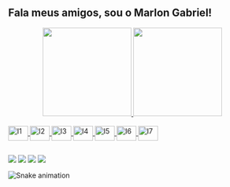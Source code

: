 ## Fala meus amigos, sou o Marlon Gabriel!

<div align="center">
  <a href="https://github.com/MarlonGBC">
  <img height="180em" src="https://github-readme-stats.vercel.app/api?username=MarlonGBC&show_icons=true&theme=dracula&include_all_commits=true&count_private=true"/>
  <img height="180em" src="https://github-readme-stats.vercel.app/api/top-langs/?username=MarlonGBC&layout=compact&langs_count=7&theme=dracula"/>
</div>
<div style="display: inline_block"><br>
  <img align="center" alt="I1" height="30" width="40" src="https://cdn.jsdelivr.net/gh/devicons/devicon/icons/arduino/arduino-original-wordmark.svg">
  <img align="center" alt="I2" height="30" width="40" src="https://cdn.jsdelivr.net/gh/devicons/devicon/icons/c/c-original.svg">
  <img align="center" alt="I3" height="30" width="40" src="https://cdn.jsdelivr.net/gh/devicons/devicon/icons/csharp/csharp-original.svg">
  <img align="center" alt="I4" height="30" width="40" src="https://cdn.jsdelivr.net/gh/devicons/devicon/icons/git/git-original.svg">
  <img align="center" alt="I5" height="30" width="40" src="https://cdn.jsdelivr.net/gh/devicons/devicon/icons/mysql/mysql-original.svg">
  <img align="center" alt="I6" height="30" width="40" src="https://cdn.jsdelivr.net/gh/devicons/devicon/icons/python/python-original.svg">
  <img align="center" alt="I7" height="30" width="40" src="https://cdn.jsdelivr.net/gh/devicons/devicon/icons/visualstudio/visualstudio-plain.svg">
</div>
  
  ##
 
<div> 
  <a href="https://www.youtube.com/channel/UCNNcBm3YyrUVq8kcvCXKtaA" target="_blank"><img src="https://img.shields.io/badge/YouTube-FF0000?style=for-the-badge&logo=youtube&logoColor=white" target="_blank"></a>
  <a href="https://www.instagram.com/marlom_gabriel/" target="_blank"><img src="https://img.shields.io/badge/-Instagram-%23E4405F?style=for-the-badge&logo=instagram&logoColor=white" target="_blank"></a>
  <a href = "gabrielmarlom8@gmail.com"><img src="https://img.shields.io/badge/Gmail-D14836?style=for-the-badge&logo=gmail&logoColor=white" target="_blank"></a>
  <a href="https://www.linkedin.com/in/marlon-gabriel-5a32b51ab/" target="_blank"><img src="https://img.shields.io/badge/-LinkedIn-%230077B5?style=for-the-badge&logo=linkedin&logoColor=white" target="_blank"></a> 
 
  ![Snake animation](https://github.com/MarlonGBC/MarlonGBC/blob/output/github-contribution-grid-snake.svg)
 
</div>
